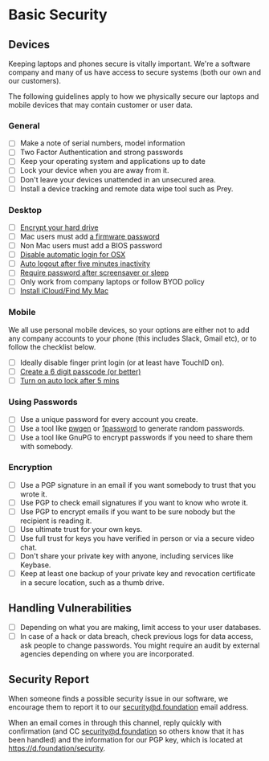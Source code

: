 # Basic Security

## Devices
Keeping laptops and phones secure is vitally important. We're a software company and many of us have access to secure systems (both our own and our customers). 

The following guidelines apply to how we physically secure our laptops and mobile devices that may contain customer or user data.

### General
- [ ] Make a note of serial numbers, model information
- [ ] Two Factor Authentication and strong passwords
- [ ] Keep your operating system and applications up to date
- [ ] Lock your device when you are away from it.
- [ ] Don't leave your devices unattended in an unsecured area.
- [ ] Install a device tracking and remote data wipe tool such as Prey.

### Desktop
- [ ] [Encrypt your hard drive](https://support.apple.com/en-gb/HT204837)
- [ ] Mac users must add [a firmware password](https://support.apple.com/en-gb/HT204455) 
- [ ] Non Mac users must add a BIOS password
- [ ] [Disable automatic login for OSX](https://www.intego.com/mac-security-blog/mac-security-tip-disable-automatic-login/) 
- [ ] [Auto logout after five minutes inactivity](https://support.apple.com/en-gb/HT201988) 
- [ ] [Require password after screensaver or sleep](https://support.apple.com/en-gb/HT204379) 
- [ ] Only work from company laptops or follow BYOD policy
- [ ] [Install iCloud/Find My Mac](https://www.icloud.com/)

### Mobile
We all use personal mobile devices, so your options are either not to add any company accounts to your phone (this includes Slack, Gmail etc), or to follow the checklist below.
- [ ] Ideally disable finger print login (or at least have TouchID on).
- [ ] [Create a 6 digit passcode (or better)](http://www.cnet.com/uk/how-to/secure-your-ios-device-with-a-six-digit-passcode-on-ios-9/) 
- [ ] [Turn on auto lock after 5 mins](http://www.imore.com/how-change-auto-lock-time-your-iphone-or-ipad) 

### Using Passwords
- [ ] Use a unique password for every account you create.
- [ ] Use a tool like [pwgen](https://github.com/jbernard/pwgen) or [1password](https://1password.com) to generate random passwords.
- [ ] Use a tool like GnuPG to encrypt passwords if you need to share them with somebody.

### Encryption
- [ ] Use a PGP signature in an email if you want somebody to trust that you wrote it.
- [ ] Use PGP to check email signatures if you want to know who wrote it.
- [ ] Use PGP to encrypt emails if you want to be sure nobody but the recipient is reading it.
- [ ] Use ultimate trust for your own keys.
- [ ] Use full trust for keys you have verified in person or via a secure video chat.
- [ ] Don't share your private key with anyone, including services like Keybase.
- [ ] Keep at least one backup of your private key and revocation certificate in a secure location, such as a thumb drive.

## Handling Vulnerabilities
- [ ] Depending on what you are making, limit access to your user databases.
- [ ] In case of a hack or data breach, check previous logs for data access, ask people to change passwords. You might require an audit by external agencies depending on where you are incorporated.

## Security Report
When someone finds a possible security issue in our software, we encourage them to report it to our <security@d.foundation> email address.

When an email comes in through this channel, reply quickly with confirmation (and CC <security@d.foundation> so others know that it has been handled) and the information for our PGP key, which is located at <https://d.foundation/security>.